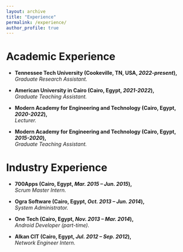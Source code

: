 ```yaml
---
layout: archive
title: "Experience"
permalink: /experience/
author_profile: true
---
```


# Academic Experience

- **Tennessee Tech University (Cookeville, TN, USA, *2022-present*),**  
  *Graduate Research Assistant.*
  

- **American University in Cairo (Cairo, Egypt, *2021-2022*),**  
  *Graduate Teaching Assistant.*  
  

- **Modern Academy for Engineering and Technology (Cairo, Egypt, *2020-2022*),**  
  *Lecturer.*

- **Modern Academy for Engineering and Technology (Cairo, Egypt, *2015-2020*),**  
  *Graduate Teaching Assistant.*


# Industry Experience

- **700Apps (Cairo, Egypt, *Mar. 2015 – Jun. 2015*),**  
  *Scrum Master Intern.*

- **Ogra Software (Cairo, Egypt, *Oct. 2013 – Jun. 2014*),**  
  *System Administrator.*

- **One Tech (Cairo, Egypt, *Nov. 2013 – Mar. 2014*),**  
  *Android Developer (part-time).*

- **Alkan CIT (Cairo, Egypt, *Jul. 2012 – Sep. 2012*),**  
  *Network Engineer Intern.*
  

